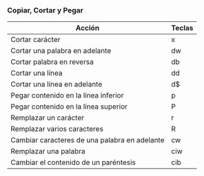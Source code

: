 ### Copiar, Cortar y Pegar

Acción      | Teclas
------------|-------
Cortar carácter | x
Cortar una palabra en adelante | dw
Cortar palabra en reversa | db
Cortar una línea | dd
Cortar una línea en adelante | d$
Pegar contenido en la línea inferior | p
Pegar contenido en la línea superior | P
Remplazar un carácter | r
Remplazar varios caracteres | R
Cambiar caracteres de una palabra en adelante | cw
Remplazar una palabra | ciw
Cambiar el contenido de un paréntesis | cib
